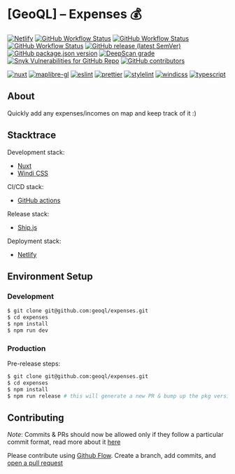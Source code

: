 # [GeoQL] – Expenses 💰

<!-- Badges -->
[![Netlify](https://img.shields.io/netlify/369eaf30-6b2c-4f4a-9c6e-c78ce6d0693f?logo=netlify)](https://app.netlify.com/sites/map-my-expenses/deploys)
[![GitHub Workflow Status](https://img.shields.io/github/actions/workflow/status/geoql/expenses/ci.yml?logo=github-actions)](https://github.com/geoql/expenses/actions/workflows/ci.yml)
[![GitHub Workflow Status](https://img.shields.io/github/actions/workflow/status/geoql/expenses/shipjs-trigger.yml?label=⛴%20Ship.js%20trigger)](https://github.com/geoql/expenses/actions/workflows/shipjs-trigger.yml)
[![GitHub Workflow Status](https://img.shields.io/github/actions/workflow/status/geoql/expenses/codeql.yml?logo=lgtm&logoWidth=18)](https://github.com/geoql/expenses/actions/workflows/codeql.yml)
[![GitHub release (latest SemVer)](https://img.shields.io/github/v/release/geoql/expenses?sort=semver&logo=github)](https://github.com/geoql/expenses/releases)
[![GitHub package.json version](https://img.shields.io/github/package-json/v/geoql/expenses)]((https://github.com/geoql/expenses/releases))
[![DeepScan grade](https://deepscan.io/api/teams/15032/projects/18650/branches/461082/badge/grade.svg)](https://deepscan.io/dashboard#view=project&tid=15032&pid=18650&bid=461082)
[![Snyk Vulnerabilities for GitHub Repo](https://img.shields.io/snyk/vulnerabilities/github/geoql/expenses)](https://snyk.io/test/github/geoql/expenses)
[![GitHub contributors](https://img.shields.io/github/contributors/geoql/expenses)](https://github.com/geoql/expenses/graphs/contributors)

[![nuxt](https://img.shields.io/github/package-json/dependency-version/geoql/expenses/dev/nuxt?logo=nuxt.js)](https://v3.nuxtjs.org/)
[![maplibre-gl](https://img.shields.io/github/package-json/dependency-version/geoql/expenses/maplibre-gl)](https://maplibre.org/maplibre-gl-js-docs/api/)
[![eslint](https://img.shields.io/github/package-json/dependency-version/geoql/expenses/dev/eslint?logo=eslint)](https://eslint.org/)
[![prettier](https://img.shields.io/github/package-json/dependency-version/geoql/expenses/dev/prettier?logo=prettier)](https://prettier.io/)
[![stylelint](https://img.shields.io/github/package-json/dependency-version/geoql/expenses/dev/stylelint?logo=stylelint)](https://stylelint.io/)
[![windicss](https://img.shields.io/github/package-json/dependency-version/geoql/expenses/dev/nuxt-windicss?logo=windicss)](https://windicss.org/integrations/nuxt.html)
[![typescript](https://img.shields.io/github/package-json/dependency-version/geoql/expenses/dev/typescript?logo=TypeScript)](https://www.typescriptlang.org/)

## About
Quickly add any expenses/incomes on map and keep track of it :)

## Stacktrace 
Development stack:
- [Nuxt](https://typescript.nuxtjs.org/)
- [Windi CSS](https://windicss.org/)

CI/CD stack:
- [GitHub actions](./.github/workflows/ci.yml)

Release stack:
- [Ship.js](https://github.com/algolia/shipjs)

Deployment stack:
- [Netlify](./netlify.toml)

## Environment Setup
### Development 
```sh
$ git clone git@github.com:geoql/expenses.git
$ cd expenses
$ npm install
$ npm run dev
```

### Production 
Pre-release steps:
```sh
$ git clone git@github.com:geoql/expenses.git
$ cd expenses
$ npm install
$ npm run release # this will generate a new PR & bump up the pkg version
```

## Contributing 
_Note_: Commits & PRs should now be allowed only if they follow a particular commit format, read more about it [here](https://github.com/conventional-changelog/commitlint/tree/master/%40commitlint/config-conventional#type-enum)

Please contribute using [Github Flow](https://guides.github.com/introduction/flow/). Create a branch, add commits, and [open a pull request](https://github.com/geoql/expenses/compare)

